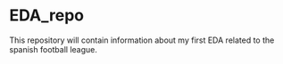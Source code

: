 # EDA_repo
This repository will contain information about my first EDA related to the spanish football league.
